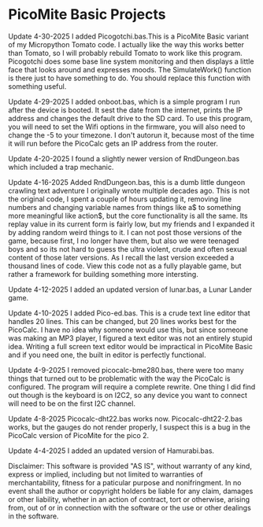 # PicoMite Basic Projects

Update 4-30-2025
I added Picogotchi.bas.This is a PicoMite Basic variant of my Micropython Tomato code. I actually like the way this works better than Tomato, so I will probably rebuild Tomato to work like this program. Picogotchi does some base line system monitoring and then displays a little face that looks around and expresses moods. The SimulateWork() function is there just to have something to do. You should replace this function with something useful.

Update 4-29-2025
I added onboot.bas, which is a simple program I run after the device is booted. It sest the date from the internet, prints the IP address and changes the default drive to the SD card. To use this program, you will need to set the Wifi options in the firmware, you will also need to change the -5 to your timezone. I don't autorun it, because most of the time it will run before the PicoCalc gets an IP address from the router.

Update 4-20-2025
I found a slightly newer version of RndDungeon.bas which included a trap mechanic.

Update 4-16-2025
Added RndDungeon.bas, this is a dumb little dungeon crawling text adventure I originally wrote multiple decades ago. This is not the original code, I spent a couple of hours updating it, removing line numbers and changing variable names from things like a$ to something more meaningful like action$, but the core functionality is all the same. Its replay value in its current form is fairly low, but my friends and I expanded it by adding random weird things to it. I can not post those versions of the game, because first, I no longer have them, but also we were teenaged boys and so its not hard to guess the ultra violent, crude and often sexual content of those later versions. As I recall the last version exceeded a thousand lines of code. View this code not as a fully playable game, but rather a framework for building something more intersting.

Update 4-12-2025
I added an updated version of lunar.bas, a Lunar Lander game.

Update 4-10-2025
I added Pico-ed.bas. This is a crude text line editor that handles 20 lines. This can be changed, but 20 lines works best for the PicoCalc. I have no idea why someone would use this, but since someone was making an MP3 player, I figured a text editor was not an entirely stupid idea. Writing a full screen text editor would be impractical in PicoMite Basic and if you need one, the built in editor is perfectly functional.

Update 4-9-2025
I removed picocalc-bme280.bas, there were too many things that turned out to be problematic with the way the PicoCalc is configured. The program will require a complete rewrite. One thing I did find out though is the keyboard is on I2C2, so any device you want to connect will need to be on the first I2C channel.

Update 4-8-2025
Picocalc-dht22.bas works now. Picocalc-dht22-2.bas works, but the gauges do not render properly, I suspect this is a bug in the PicoCalc version of PicoMite for the pico 2.

Update 4-4-2025
I added an updated version of Hamurabi.bas.

Disclaimer: This software is provided "AS IS", without warranty of any kind, express or implied, including but not limited to warranties of merchantability, fitness for a paticular purpose and nonifringment. In no event shall the author or copyright holders be liable for any claim, damages or other liability, whether in an action of contract, tort or otherwise, arising from, out of or in connection with the software or the use or other dealings in the software.
